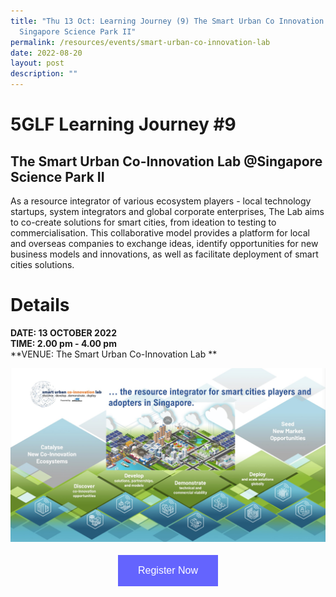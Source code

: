 ```yaml
---
title: "Thu 13 Oct: Learning Journey (9) The Smart Urban Co Innovation Lab @
  Singapore Science Park II"
permalink: /resources/events/smart-urban-co-innovation-lab
date: 2022-08-20
layout: post
description: ""
---
```

# 5GLF Learning Journey #9

## The Smart Urban Co-Innovation Lab @Singapore Science Park II 

As a resource integrator of various ecosystem players - local technology startups, system integrators and global corporate enterprises, The Lab aims to co-create solutions for smart cities, from ideation to testing to commercialisation.  This collaborative model provides a platform for local and overseas companies to exchange ideas, identify opportunities for new business models and innovations, as well as facilitate deployment of smart cities solutions. 

# Details
**DATE: 13 OCTOBER 2022** <br> 
**TIME: 2.00 pm - 4.00 pm** <br> 
**VENUE: The Smart Urban Co-Innovation Lab **<br>

![SMARTLab](/images/events/5GLF/SMARTLab.jpg)


<style>
#register {
  background-color: #0000ff;
  border: none;
  color: white;
  padding: 16px 32px;
  text-align: center;
  font-size: 16px;
  margin: 4px 2px;
  opacity: 0.6;
  transition: 0.3s;
  display: inline-block;
  text-decoration: none;
  cursor: pointer;
}
</style>

<center><a href="https://form.gov.sg/628f22d33778d80011a07cc6 " target="_blank"><button id="register" class="btn">Register Now</button></a></center>
